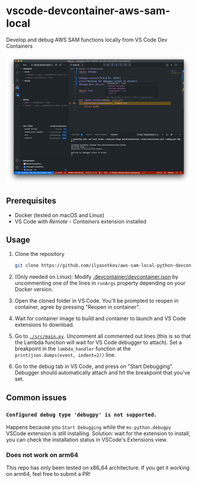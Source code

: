 #  vscode-devcontainer-aws-sam-local

Develop and debug AWS SAM functions locally from VS Code Dev Containers

![Debug Tab UI in VS Code](assets/screenshot.png)

## Prerequisites

- Docker (tested on macOS and Linux)
- VS Code with *Remote - Containers* extension installed

## Usage

1. Clone the repository
    ```sh
    git clone https://github.com/ilyasotkov/aws-sam-local-python-devcontainer.git
    ```
2. (Only needed on Linux): Modify [.devcontainer/devcontainer.json](https://github.com/ilyasotkov/aws-sam-local-python-devcontainer/blob/main/.devcontainer/devcontainer.json) by uncommenting one of the lines in `runArgs` property depending on your Docker version.

3. Open the cloned folder in VS Code. You'll be prompted to reopen in container, agree by pressing "Reopen in container".
3. Wait for container image to build and container to launch and VS Code extensions to download.
4. Go to [`./src/main.py`](https://github.com/ilyasotkov/aws-sam-local-python-devcontainer/blob/main/src/main.py). Uncomment all commented out lines (this is so that the Lambda function will wait for VS Code debugger to attach). Set a breakpoint in the `lambda_handler` function at the `print(json.dumps(event, indent=2))` line.
5. Go to the debug tab in VS Code, and press on "Start Debugging". Debugger should automatically attach and hit the breakpoint that you've set.

## Common issues

### `Configured debug type 'debugpy' is not supported.`

Happens because you `Start Debugging` while the `ms-python.debugpy` VSCode extension is still installing. Solution: wait for the extension to install, you can check the installation status in VSCode's Extensions view.

### Does not work on arm64

This repo has only been tested on x86_64 architecture. If you get it working on arm64, feel free to submit a PR!
